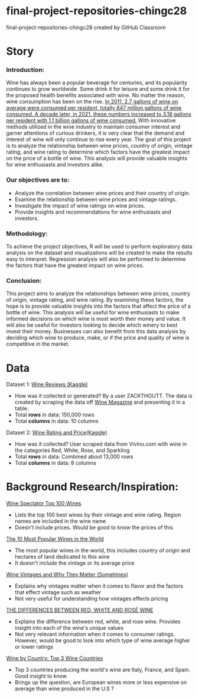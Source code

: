 # final-project-repositories-chingc28
final-project-repositories-chingc28 created by GitHub Classroom

# Story

### Introduction:
Wine has always been a popular beverage for centuries, and its popularity continues to grow worldwide. Some drink it for leisure and some drink it for the proposed health benefits associated with wine. No matter the reason, wine consumption has been on the rise. [In 2011, 2.7 gallons of wine on average were consumed per resident, totally 847 million gallons of wine consumed. A decade later, in 2021, these numbers increased to 3.18 gallons per resident with 1.1 billion gallons of wine consumed.](https://wineinstitute.org/our-industry/statistics/us-wine-consumption/) With innovative methods utilized in the wine industry to maintain consumer interest and garner attentions of curious drinkers, it is very clear that the demand and interest of wine will only continue to rise every year. The goal of this project is to analyze the relationship between wine prices, country of origin, vintage rating, and wine rating to determine which factors have the greatest impact on the price of a bottle of wine. This analysis will provide valuable insights for wine enthusiasts and investors alike.

### Our objectives are to:

- Analyze the correlation between wine prices and their country of origin.
- Examine the relationship between wine prices and vintage ratings.
- Investigate the impact of wine ratings on wine prices.
- Provide insights and recommendations for wine enthusiasts and investors.

### Methodology:
To achieve the project objectives, R will be used to perform exploratory data analysis on the dataset and visualizations will be created to make the results easy to interpret. Regression analysis will also be performed to determine the factors that have the greatest impact on wine prices.

### Conclusion:
This project aims to analyze the relationships between wine prices, country of origin, vintage rating, and wine rating. By examining these factors, the hope is to provide valuable insights into the factors that affect the price of a bottle of wine. This analysis will be useful for wine enthusiasts to make informed decisions on which wine is most worth their money and value. It will also be useful for investors looking to decide which winery to best invest their money. Businesses can also benefit from this data analysis by deciding which wine to produce, make, or if the price and quality of wine is competitive in the market.

# Data
Dataset 1: [Wine Reviews (Kaggle)](https://www.kaggle.com/datasets/zynicide/wine-reviews)

- How was it collected or generated? By a user ZACKTHOUTT. The data is created by scraping the data off [Wine Magazine](https://www.winemag.com/?s=&drink_type=wine) and presenting it in a table.
- Total **rows** in data: 150,000 rows
- Total **columns** in data: 10 columns

Dataset 2: [Wine Rating and Price(Kaggle)](https://www.kaggle.com/datasets/budnyak/wine-rating-and-price)
- How was it collected? User scraped data from Vivino.com with wine in the categories Red, White, Rose, and Sparkling
- Total **rows** in data: Combined about 13,000 rows 
- Total **columns** in data: 8 columns

# Background Research/Inspiration: 

[Wine Spectator Top 100 Wines](https://www.wine-searcher.com/winespectator-top100)
- Lists the top 100 best wines by their vintage and wine rating. Region names are included in the wine name 
- Doesn't include prices. Would be good to know the prices of this 

[The 10 Most Popular Wines in the World](https://winefolly.com/deep-dive/the-10-most-popular-wines-in-the-world/)
- The most popular wines in the world, this includes country of origin and hectares of land dedicated to this wine
- It doesn't include the vintage or its average price 

[Wine Vintages and Why They Matter (Sometimes)](https://winefolly.com/deep-dive/wine-vintages-and-why-they-matter/)
- Explains why vintages matter when it comes to flavor and the factors that effect vintage such as weather
- Not very useful for understanding how vintages effects pricing

[THE DIFFERENCES BETWEEN RED, WHITE AND ROSÉ WINE](https://www.enbotella.com/en/blog/the-differences-between-red-white-and-rose-wine.html)
- Explains the difference between red, white, and rose wine. Provides insight into each of the wine's unique values
- Not very relevant information when it comes to consumer ratings. However, would be good to look into which type of wine average higher or lower ratings

[Wine by Country: Top 3 Wine Countries](https://vinyang.com/blog/wine-by-country#:~:text=The%20top%20three%20wine%20producing,wine%20produced%20in%20the%20world.)
- Top 3 countries producing the world's wine are Italy, France, and Spain. Good insight to know
- Brings up the question, are European wines more or less expensive on average than wine produced in the U.S ? 
